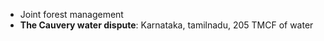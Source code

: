 -   Joint forest management 
- **The Cauvery water dispute**: Karnataka, tamilnadu, 205 TMCF of water
